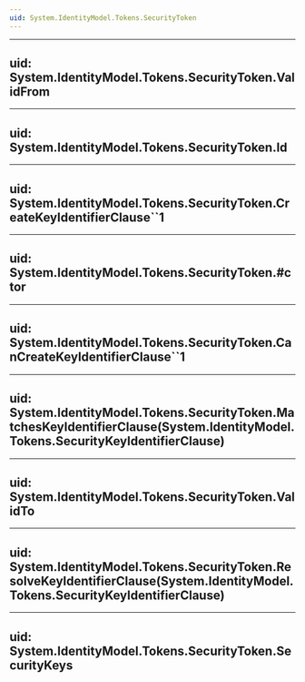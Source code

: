 ```yaml
---
uid: System.IdentityModel.Tokens.SecurityToken
---
```


---
uid: System.IdentityModel.Tokens.SecurityToken.ValidFrom
---

---
uid: System.IdentityModel.Tokens.SecurityToken.Id
---

---
uid: System.IdentityModel.Tokens.SecurityToken.CreateKeyIdentifierClause``1
---

---
uid: System.IdentityModel.Tokens.SecurityToken.#ctor
---

---
uid: System.IdentityModel.Tokens.SecurityToken.CanCreateKeyIdentifierClause``1
---

---
uid: System.IdentityModel.Tokens.SecurityToken.MatchesKeyIdentifierClause(System.IdentityModel.Tokens.SecurityKeyIdentifierClause)
---

---
uid: System.IdentityModel.Tokens.SecurityToken.ValidTo
---

---
uid: System.IdentityModel.Tokens.SecurityToken.ResolveKeyIdentifierClause(System.IdentityModel.Tokens.SecurityKeyIdentifierClause)
---

---
uid: System.IdentityModel.Tokens.SecurityToken.SecurityKeys
---
